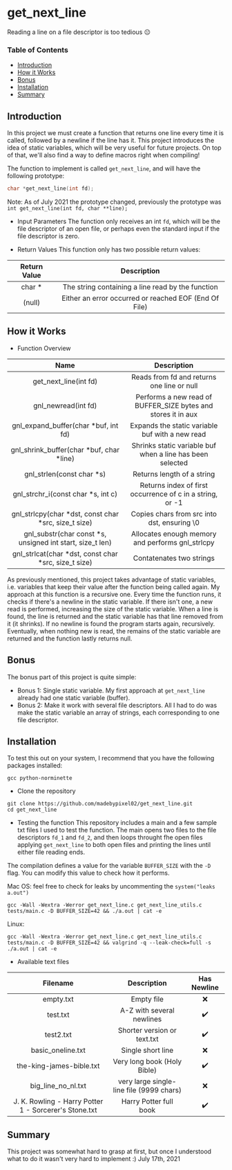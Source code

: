 # get_next_line
Reading a line on a file descriptor is too tedious :neutral_face:

### Table of Contents
* [Introduction](#introduction)
* [How it Works](#how-it-works)
* [Bonus](#bonus)
* [Installation](#installation)
* [Summary](#summary)

## Introduction
In this project we must create a function that returns one line every time it is called, followed by a newline if the line has it. This project introduces the idea of static variables, which will be very useful for future projects. On top of that, we'll also find a way to define macros right when compiling!

The function to implement is called ``get_next_line``, and will have the following prototype:
```C
char *get_next_line(int fd);
```
Note: As of July 2021 the prototype changed, previously the prototype was ``int get_next_line(int fd, char **line);``

* Input Parameters
The function only receives an int ``fd``, which will be the file descriptor of an open file, or perhaps even the standard input if the file descriptor is zero.

* Return Values
This function only has two possible return values:

| Return Value | Description |
| :----------: | :---------: |
| char * | The string containing a line read by the function |
| (null) | Either an error occurred or reached EOF (End Of File) |


## How it Works

* Function Overview

| Name | Description |
| :--: | :---------: |
| get_next_line(int fd) | Reads from fd and returns one line or null |
| gnl_newread(int fd) | Performs a new read of BUFFER_SIZE bytes and stores it in aux |
| gnl_expand_buffer(char *buf, int fd) | Expands the static variable buf with a new read |
| gnl_shrink_buffer(char *buf, char *line) | Shrinks static variable buf when a line has been selected |
| gnl_strlen(const char *s) | Returns length of a string |
| gnl_strchr_i(const char *s, int c) | Returns index of first occurrence of c in a string, or -1 |
| gnl_strlcpy(char *dst, const char *src, size_t size) | Copies chars from src into dst, ensuring \0 |
| gnl_substr(char const *s, unsigned int start, size_t len) | Allocates enough memory and performs gnl_strlcpy |
| gnl_strlcat(char *dst, const char *src, size_t size) | Contatenates two strings |

As previously mentioned, this project takes advantage of static variables, i.e. variables that keep their value after the function being called again. My approach at this function is a recursive one. Every time the function runs, it checks if there's a newline in the static variable. If there isn't one, a new read is performed, increasing the size of the static variable. When a line is found, the line is returned and the static variable has that line removed from it (it shrinks). If no newline is found the program starts again, recursively. Eventually, when nothing new is read, the remains of the static variable are returned and the function lastly returns null.

## Bonus

The bonus part of this project is quite simple:

* Bonus 1: Single static variable. My first approach at ```get_next_line``` already had one static variable (buffer).
* Bonus 2: Make it work with several file descriptors. All I had to do was make the static variable an array of strings, each corresponding to one file descriptor.


## Installation

To test this out on your system, I recommend that you have the following packages installed:
```
gcc python-norminette
```
* Clone the repository
```
git clone https://github.com/madebypixel02/get_next_line.git
cd get_next_line
```
* Testing the function
This repository includes a main and a few sample txt files I used to test the function. The main opens two files to the file descriptors ``fd_1`` and ``fd_2``, and then loops throught fhe open files applying ``get_next_line`` to both open files and printing the lines until either file reading ends.

The compilation defines a value for the variable ``BUFFER_SIZE`` with the ``-D`` flag. You can modify this value to check how it performs.

Mac OS: feel free to check for leaks by uncommenting the ``system("leaks a.out")``
```
gcc -Wall -Wextra -Werror get_next_line.c get_next_line_utils.c tests/main.c -D BUFFER_SIZE=42 && ./a.out | cat -e 
```

Linux:
```
gcc -Wall -Wextra -Werror get_next_line.c get_next_line_utils.c tests/main.c -D BUFFER_SIZE=42 && valgrind -q --leak-check=full -s ./a.out | cat -e 

```

* Available text files

| Filename | Description | Has Newline |
| :------: | :---------: | :---------: |
| empty.txt | Empty file | :x: |
| test.txt | A-Z with several newlines | :heavy_check_mark: |
| test2.txt | Shorter version or text.txt | :heavy_check_mark: |
| basic_oneline.txt | Single short line | :x: |
| the-king-james-bible.txt | Very long book (Holy Bible) | :heavy_check_mark: |
| big_line_no_nl.txt | very large single-line file (9999 chars) | :x: |
| J. K. Rowling - Harry Potter 1 - Sorcerer's Stone.txt | Harry Potter full book | :heavy_check_mark: |

## Summary
This project was somewhat hard to grasp at first, but once I understood what to do it wasn't very hard to implement :)
July 17th, 2021
